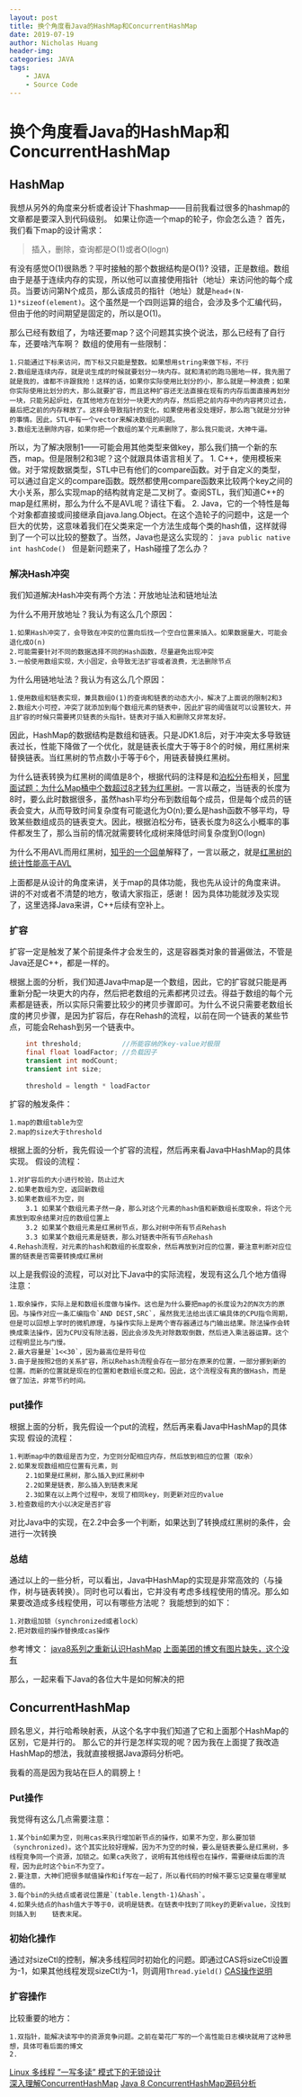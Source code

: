 ```yaml
---
layout: post
title: 换个角度看Java的HashMap和ConcurrentHashMap
date: 2019-07-19
author: Nicholas Huang
header-img:
categories: JAVA
tags:
    - JAVA
    - Source Code
---
```


# 换个角度看Java的HashMap和ConcurrentHashMap
## HashMap
我想从另外的角度来分析或者设计下hashmap——目前我看过很多的hashmap的文章都是要深入到代码级别。
如果让你造一个map的轮子，你会怎么造？
首先，我们看下map的设计需求：

>   插入，删除，查询都是O(1)或者O(logn)

有没有感觉O(1)很熟悉？平时接触的那个数据结构是O(1)?
没错，正是数组。数组由于是基于连续内存的实现，所以他可以直接使用指针（地址）来访问他的每个成员。当要访问第N个成员，那么该成员的指针（地址）就是`head+(N-1)*sizeof(element)`。这个虽然是一个四则运算的组合，会涉及多个汇编代码，但由于他的时间期望是固定的，所以是O(1)。

那么已经有数组了，为啥还要map？这个问题其实换个说法，那么已经有了自行车，还要啥汽车啊？
数组的使用有一些限制：
    
    1.只能通过下标来访问，而下标又只能是整数。如果想用string来做下标，不行
    2.数组是连续内存，就是说生成的时候就要划分一块内存。就和清初的跑马圈地一样，我先圈了就是我的，谁都不许跟我抢！这样的话，如果你实际使用比划分的小，那么就是一种浪费；如果你实际使用比划分的大，那么就要扩容，而且这种扩容还无法直接在现有的内存后面直接再划分一块，只能另起炉灶，在其他地方在划分一块更大的内存，然后把之前内存中的内容拷贝过去，最后把之前的内存释放了。这样会导致指针的变化，如果使用者没处理好，那么跑飞就是分分钟的事情。因此，STL中有一个vector来解决数组的问题。
    3.数组无法删除内容，如果你把一个数组的某个元素删除了，那么我只能说，大神牛逼。
    
所以，为了解决限制1——可能会用其他类型来做key，那么我们搞一个新的东西，map。但是限制2和3呢？这个就跟具体语言相关了。
    1. C++，使用模板来做。对于常规数据类型，STL中已有他们的compare函数。对于自定义的类型，可以通过自定义的compare函数。既然都使用compare函数来比较两个key之间的大小关系，那么实现map的结构就肯定是二叉树了。查阅STL，我们知道C++的map是红黑树，那么为什么不是AVL呢？请往下看。
    2. Java，它的一个特性是每个对象都直接或间接继承自java.lang.Object。在这个造轮子的问题中，这是一个巨大的优势，这意味着我们在父类来定一个方法生成每个类的hash值，这样就得到了一个可以比较的整数了。当然，Java也是这么实现的：
    ```java
        public native int hashCode()
    ```
    但是新问题来了，Hash碰撞了怎么办？
### 解决Hash冲突
我们知道解决Hash冲突有两个方法：开放地址法和链地址法

为什么不用开放地址？我认为有这么几个原因：
    
    1.如果Hash冲突了，会导致在冲突的位置向后找一个空白位置来插入。如果数据量大，可能会退化成O(n)
    2.可能需要针对不同的数据选择不同的Hash函数，尽量避免出现冲突
    3.一般使用数组实现，大小固定，会导致无法扩容或者浪费，无法删除节点
    
为什么用链地址法？我认为有这么几个原因：
    
    1.使用数组和链表实现，兼具数组O(1)的查询和链表的动态大小，解决了上面说的限制2和3
    2.数组大小可控，冲突了就添加到每个数组元素的链表中，因此扩容的阈值就可以设置较大，并且扩容的时候只需要拷贝链表的头指针。链表对于插入和删除又非常友好。
    
因此，HashMap的数据结构是数组和链表。只是JDK1.8后，对于冲突太多导致链表过长，性能下降做了一个优化，就是链表长度大于等于8个的时候，用红黑树来替换链表。当红黑树的节点数小于等于6个，用链表替换红黑树。

为什么链表转换为红黑树的阈值是8个，根据代码的注释是和[泊松分布](https://zh.wikipedia.org/wiki/%E6%B3%8A%E6%9D%BE%E5%88%86%E4%BD%88)相关，[阿里面试题：为什么Map桶中个数超过8才转为红黑树](https://www.javazhiyin.com/34651.html)。一言以蔽之，当链表的长度为8时，要么此时数据很多，虽然hash平均分布到数组每个成员，但是每个成员的链表会变大，从而导致时间复杂度有可能退化为O(n);要么是hash函数不够平均，导致某些数组成员的链表变大。因此，根据泊松分布，链表长度为8这么小概率的事件都发生了，那么当前的情况就需要转化成树来降低时间复杂度到O(logn)

为什么不用AVL而用红黑树，[知乎的一个回单](https://www.zhihu.com/question/20545708)解释了，一言以蔽之，就是[红黑树的统计性能高于AVL](https://www.zhihu.com/question/19856999)

上面都是从设计的角度来讲，关于map的具体功能，我也先从设计的角度来讲。讲的不对或者不清楚的地方，敬请大家指正，感谢！
因为具体功能就涉及实现了，这里选择Java来讲，C++后续有空补上。
### 扩容
扩容一定是触发了某个前提条件才会发生的，这是容器类对象的普遍做法，不管是Java还是C++，都是一样的。

根据上面的分析，我们知道Java中map是一个数组，因此，它的扩容就只能是再重新分配一块更大的内存，然后把老数组的元素都拷贝过去。得益于数组的每个元素都是链表，所以实际只需要比较少的拷贝步骤即可。为什么不说只需要老数组长度的拷贝步骤，是因为扩容后，存在Rehash的流程，以前在同一个链表的某些节点，可能会Rehash到另一个链表中。

```java
    int threshold;          //所能容纳的key-value对极限
    final float loadFactor; //负载因子
    transient int modCount;
    transient int size;
    
    threshold = length * loadFactor
```
扩容的触发条件：
    
    1.map的数组table为空
    2.map的size大于threshold
    
根据上面的分析，我先假设一个扩容的流程，然后再来看Java中HashMap的具体实现。
假设的流程：
    
    1.对扩容后的大小进行校验，防止过大
    2.如果老数组为空，返回新数组
    3.如果老数组不为空，则
        3.1 如果某个数组元素孑然一身，那么对这个元素的hash值和新数组长度取余，将这个元素放到取余结果对应的数组位置上
        3.2 如果某个数组元素是红黑树节点，那么对树中所有节点Rehash
        3.3 如果某个数组元素是链表，那么对链表中所有节点Rehash
    4.Rehash流程，对元素的hash和数组的长度取余，然后再放到对应的位置，要注意判断对应位置的链表是否需要转换成红黑树
以上是我假设的流程，可以对比下Java中的实际流程，发现有这么几个地方值得注意：
    
    1.取余操作，实际上是和数组长度做与操作。这也是为什么要把map的长度设为2的N次方的原因。与操作对应一条汇编指令`AND DEST,SRC`，虽然我无法给出该汇编具体的CPU指令周期，但是可以回想上学时的微机原理，与操作实际上是两个寄存器通过与门输出结果。除法操作会转换成乘法操作，因为CPU没有除法器，因此会涉及先对除数取倒数，然后进入乘法器运算。这个过程明显比与门慢。
    2.最大容量是`1<<30`，因为最高位是符号位
    3.由于是按照2倍的关系扩容，所以Rehash流程会存在一部分在原来的位置，一部分挪到新的位置。而新的位置就是现在的位置和老数组长度之和。因此，这个流程没有真的做Hash，而是做了加法，非常节约时间。

### put操作
根据上面的分析，我先假设一个put的流程，然后再来看Java中HashMap的具体实现
假设的流程：
    
    1.判断map中的数组是否为空，为空则分配相应内存，然后放到相应的位置（取余）
    2.如果发现数组相应位置有元素，则
        2.1如果是红黑树，那么插入到红黑树中
        2.2如果是链表，那么插入到链表末尾
        2.3如果在以上两个过程中，发现了相同key，则更新对应的value
    3.检查数组的大小以决定是否扩容
    
对比Java中的实现，在2.2中会多一个判断，如果达到了转换成红黑树的条件，会进行一次转换
### 总结
通过以上的一些分析，可以看出，Java中HashMap的实现是非常高效的（与操作，树与链表转换）。同时也可以看出，它并没有考虑多线程使用的情况。那么如果要改造成多线程使用，可以有哪些方法呢？
我能想到的如下：
    
    1.对数组加锁（synchronized或者lock）
    2.把对数组的操作替换成cas操作
    
参考博文：
    [java8系列之重新认识HashMap](https://tech.meituan.com/2016/06/24/java-hashmap.html)
    [上面美团的博文有图片缺失，这个没有](https://blog.csdn.net/login_sonata/article/details/76598675)
    
那么，一起来看下Java的各位大牛是如何解决的把
## ConcurrentHashMap
顾名思义，并行哈希映射表，从这个名字中我们知道了它和上面那个HashMap的区别，它是并行的。
那么它的并行是怎样实现的呢？因为我在上面提了我改造HashMap的想法，我就直接根据Java源码分析吧。

我看的高是因为我站在巨人的肩膀上！
### Put操作
我觉得有这么几点需要注意：

    1.某个bin如果为空，则用cas来执行增加新节点的操作，如果不为空，那么要加锁（synchronized)。这个其实比较好理解，因为不为空的时候，要么是链表要么是红黑树，多线程竞争同一个资源，加锁之。如果ca失败了，说明有其他线程也在操作，需要继续后面的流程，因为此时这个bin不为空了。
    2.要注意，大神们把很多赋值操作和if写在一起了，所以看代码的时候不要忘记变量在哪里赋值的。
    3.每个bin的头结点或者说位置是`(table.length-1)&hash`。
    4.如果头结点的hash值大于等于0，说明是链表。在链表中找到了同key的更新value，没找到则插入到    链表末尾。
    
### 初始化操作
通过对sizeCtl的控制，解决多线程同时初始化的问题。即通过CAS将sizeCtl设置为-1，如果其他线程发现sizeCtl为-1，则调用`Thread.yield()`
[CAS操作说明](https://zhuanlan.zhihu.com/p/34556594)
### 扩容操作
比较重要的地方：
    
    1.双指针，能解决读写中的资源竞争问题。之前在菊花厂写的一个高性能日志模块就用了这种思想，具体可看后面的博文
    2.
    
[Linux 多线程 ”一写多读” 模式下的无锁设计](https://blog.csdn.net/lqt641/article/details/55058137)   
[深入理解ConcurrentHashMap](https://zhuanlan.zhihu.com/p/27149377)
[Java 8 ConcurrentHashMap源码分析](https://juejin.im/entry/59fc786d518825297f3fa968)



